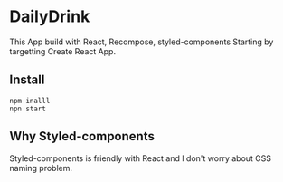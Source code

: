 # DailyDrink
This App build with React, Recompose, styled-components
Starting by targetting Create React App.

## Install

```
npm inalll
npn start
```
## Why Styled-components

Styled-components is friendly with React and I don't worry about CSS naming problem.

